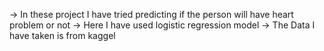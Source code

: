 -> In these project I have tried predicting if the person will have heart problem or not
-> Here I have used logistic regression model 
-> The Data I have taken is from kaggel